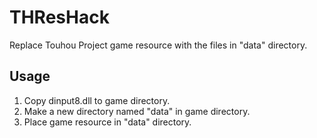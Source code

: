 THResHack
=========

Replace Touhou Project game resource with the files in "data" directory.


Usage
---------

1. Copy dinput8.dll to game directory.
2. Make a new directory named "data" in game directory.
3. Place game resource in "data" directory.
